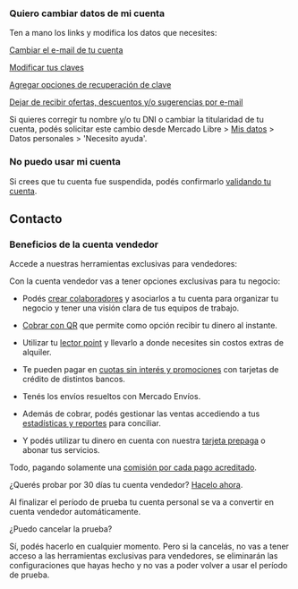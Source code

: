 ### Quiero cambiar datos de mi cuenta

Ten a mano los links y modifica los datos que necesites:

[Cambiar el e-mail de tu cuenta](https://www.mercadopago.com/mla/mydata?axn=myDataAdminEmails)

[Modificar tus claves](https://www.mercadopago.com/mla/account/security)

[Agregar opciones de recuperación de clave](https://www.mercadopago.com/mla/accountrecovery/collect/userInfo?redirUrl=https%3A%2F%2Fwww.mercadopago.com%2Fmla%2Fmydatapwd)

[Dejar de recibir ofertas, descuentos y/o sugerencias por e-mail](https://www.mercadopago.com/mla/account/mydata/emails)

Si quieres corregir tu nombre y/o tu DNI o cambiar la titularidad de tu cuenta, podés solicitar este cambio desde Mercado Libre > [Mis datos](https://myaccount.mercadolibre.com.ar/profile) > Datos personales > 'Necesito ayuda'.

### No puedo usar mi cuenta

Si crees que tu cuenta fue suspendida, podés confirmarlo [validando tu cuenta](https://www.mercadolibre.com.ar/ayuda/validateUser).
## Contacto

### Beneficios de la cuenta vendedor

Accede a nuestras herramientas exclusivas para vendedores:

Con la cuenta vendedor vas a tener opciones exclusivas para tu negocio:

- Podés [crear colaboradores](https://www.mercadopago.com.ar/ayuda/colaboradores_4026) y asociarlos a tu cuenta para organizar tu negocio y tener una visión clara de tus equipos de trabajo.

- [Cobrar con QR](https://www.mercadopago.com.ar/como-cobrar/codigo-qr) que permite como opción recibir tu dinero al instante.

- Utilizar tu [lector point](https://www.mercadopago.com.ar/lector-tarjetas-credito-point) y llevarlo a donde necesites sin costos extras de alquiler.

- Te pueden pagar en [cuotas sin interés y promociones](https://www.mercadopago.com.ar/promociones) con tarjetas de crédito de distintos bancos.

- Tenés los envíos resueltos con Mercado Envíos.

- Además de cobrar, podés gestionar las ventas accediendo a tus [estadísticas y reportes](https://www.mercadopago.com.ar/ayuda/herramienta-conciliacion_2116) para conciliar.

- Y podés utilizar tu dinero en cuenta con nuestra [tarjeta prepaga](https://www.mercadopago.com.ar/tarjeta-prepaga) o abonar tus servicios.

Todo, pagando solamente una [comisión por cada pago acreditado](https://www.mercadopago.com.ar/ayuda/recibir-pagos-costos_220).

¿Querés probar por 30 días tu cuenta vendedor?  [Hacelo ahora](https://www.mercadopago.com.ar/summary/seller-account-promo).

Al finalizar el período de prueba tu cuenta personal se va a convertir en cuenta vendedor automáticamente.

¿Puedo cancelar la prueba?

Sí, podés hacerlo en cualquier momento. Pero si la cancelás, no vas a tener acceso a las herramientas exclusivas para vendedores, se eliminarán las configuraciones que hayas hecho y no vas a poder volver a usar el período de prueba.